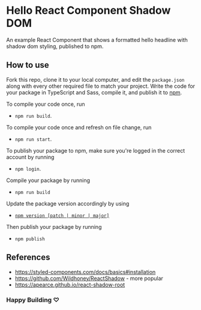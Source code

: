 # Hello React Component Shadow DOM

An example React Component that shows a formatted hello headline with shadow dom styling, published to npm.

## How to use

Fork this repo, clone it to your local computer, and edit the `package.json` along with every other required file to match your project.
Write the code for your package in TypeScript and Sass, compile it, and publish it to [npm](https://npmjs.com).

To compile your code once, run

- `npm run build`.

To compile your code once and refresh on file change, run

- `npm run start`.

To publish your package to npm, make sure you're logged in the correct account by running

- `npm login`.

Compile your package by running

- `npm run build`

Update the package version accordingly by using

- [`npm version [patch | minor | major]`](https://docs.npmjs.com/about-semantic-versioning)

Then publish your package by running

- `npm publish`

## References

* https://styled-components.com/docs/basics#installation
* https://github.com/Wildhoney/ReactShadow - more popular
* https://apearce.github.io/react-shadow-root



### Happy Building ♡
